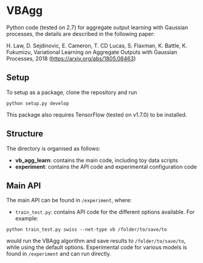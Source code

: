 # VBAgg
Python code (tested on 2.7) for aggregate output learning with Gaussian processes, the details are described in the following paper:

H. Law, D. Sejdinovic, E. Cameron, T. CD Lucas, S. Flaxman, K. Battle, K. Fukumizu, Variational Learning on Aggregate Outputs with Gaussian Processes, 2018 (https://arxiv.org/abs/1805.08463)

## Setup
To setup as a package, clone the repository and run
```
python setup.py develop
```
This package also requires TensorFlow (tested on v1.7.0) to be installed.

## Structure
The directory is organised as follows:
* __vb_agg_learn__: contains the main code, including toy data scripts
* __experiment__: contains the API code and experimental configuration code

## Main API
The main API can be found in `/experiment`, where:
* `train_test.py`: contains API code for the different options available.
For example:
```
python train_test.py swiss --net-type vb /folder/to/save/to
```
would run the VBAgg algorithm and save results to ```/folder/to/save/to```, while using the default options. Experimental code for various models is found in ```/experiment``` and can run directly. 
